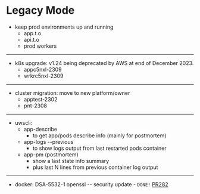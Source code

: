 # Legacy Mode

* keep prod environments up and running
    * app.t.o
    * api.t.o
    * prod workers

---

* k8s upgrade: v1.24 being deprecated by AWS at end of December 2023.
    * appc5nxl-2309
    * wrkrc5nxl-2309

---

* cluster migration: move to new platform/owner
    * apptest-2302
    * pnt-2308

---

* uwscli:
    * app-describe
        * to get app/pods describe info (mainly for postmortem)
    * app-logs --previous
        * to show logs output from last restarted pods container
    * app-pm (postmortem)
        * show a last state info summary
        * plus last N lines from previous container log output

---

* docker: DSA-5532-1 openssl -- security update - `DONE!` [PR282][PR282]

[PR282]: https://github.com/TalkingPts/Infrastructure/pull/282
